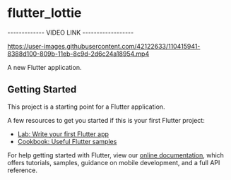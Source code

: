 # flutter_lottie


-------------  VIDEO LINK   ------------------

https://user-images.githubusercontent.com/42122633/110415941-8388d100-809b-11eb-8c9d-2d6c24a18954.mp4





A new Flutter application.

## Getting Started

This project is a starting point for a Flutter application.

A few resources to get you started if this is your first Flutter project:

- [Lab: Write your first Flutter app](https://flutter.dev/docs/get-started/codelab)
- [Cookbook: Useful Flutter samples](https://flutter.dev/docs/cookbook)

For help getting started with Flutter, view our
[online documentation](https://flutter.dev/docs), which offers tutorials,
samples, guidance on mobile development, and a full API reference.
